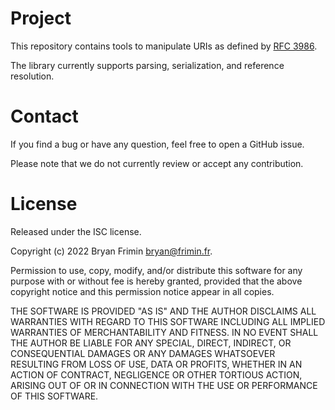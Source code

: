 # Project
This repository contains tools to manipulate URIs as defined by [RFC
3986](https://tools.ietf.org/html/rfc3986).

The library currently supports parsing, serialization, and reference
resolution.

# Contact
If you find a bug or have any question, feel free to open a GitHub issue.

Please note that we do not currently review or accept any contribution.

# License

Released under the ISC license.

Copyright (c) 2022 Bryan Frimin bryan@frimin.fr.

Permission to use, copy, modify, and/or distribute this software for any
purpose with or without fee is hereby granted, provided that the above
copyright notice and this permission notice appear in all copies.

THE SOFTWARE IS PROVIDED "AS IS" AND THE AUTHOR DISCLAIMS ALL WARRANTIES
WITH REGARD TO THIS SOFTWARE INCLUDING ALL IMPLIED WARRANTIES OF
MERCHANTABILITY AND FITNESS. IN NO EVENT SHALL THE AUTHOR BE LIABLE FOR
ANY SPECIAL, DIRECT, INDIRECT, OR CONSEQUENTIAL DAMAGES OR ANY DAMAGES
WHATSOEVER RESULTING FROM LOSS OF USE, DATA OR PROFITS, WHETHER IN AN
ACTION OF CONTRACT, NEGLIGENCE OR OTHER TORTIOUS ACTION, ARISING OUT OF
OR IN CONNECTION WITH THE USE OR PERFORMANCE OF THIS SOFTWARE.
